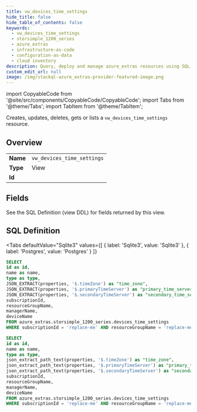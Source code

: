 ```yaml
--- 
title: vw_devices_time_settings
hide_title: false
hide_table_of_contents: false
keywords:
  - vw_devices_time_settings
  - storsimple_1200_series
  - azure_extras
  - infrastructure-as-code
  - configuration-as-data
  - cloud inventory
description: Query, deploy and manage azure_extras resources using SQL
custom_edit_url: null
image: /img/stackql-azure_extras-provider-featured-image.png
---
```


import CopyableCode from '@site/src/components/CopyableCode/CopyableCode';
import Tabs from '@theme/Tabs';
import TabItem from '@theme/TabItem';

Creates, updates, deletes, gets or lists a <code>vw_devices_time_settings</code> resource.

## Overview
<table><tbody>
<tr><td><b>Name</b></td><td><code>vw_devices_time_settings</code></td></tr>
<tr><td><b>Type</b></td><td>View</td></tr>
<tr><td><b>Id</b></td><td><CopyableCode code="azure_extras.storsimple_1200_series.vw_devices_time_settings" /></td></tr>
</tbody></table>

## Fields

See the SQL Definition (view DDL) for fields returned by this view.

## SQL Definition

<Tabs
defaultValue="Sqlite3"
values={[
{ label: 'Sqlite3', value: 'Sqlite3' },
{ label: 'Postgres', value: 'Postgres' }
]}
>
<TabItem value="Sqlite3">

```sql
SELECT
id as id,
name as name,
type as type,
JSON_EXTRACT(properties, '$.timeZone') as "time_zone",
JSON_EXTRACT(properties, '$.primaryTimeServer') as "primary_time_server",
JSON_EXTRACT(properties, '$.secondaryTimeServer') as "secondary_time_server",
subscriptionId,
resourceGroupName,
managerName,
deviceName
FROM azure_extras.storsimple_1200_series.devices_time_settings
WHERE subscriptionId = 'replace-me' AND resourceGroupName = 'replace-me' AND managerName = 'replace-me' AND deviceName = 'replace-me';
```

</TabItem>
<TabItem value="Postgres">

```sql
SELECT
id as id,
name as name,
type as type,
json_extract_path_text(properties, '$.timeZone') as "time_zone",
json_extract_path_text(properties, '$.primaryTimeServer') as "primary_time_server",
json_extract_path_text(properties, '$.secondaryTimeServer') as "secondary_time_server",
subscriptionId,
resourceGroupName,
managerName,
deviceName
FROM azure_extras.storsimple_1200_series.devices_time_settings
WHERE subscriptionId = 'replace-me' AND resourceGroupName = 'replace-me' AND managerName = 'replace-me' AND deviceName = 'replace-me';
```

</TabItem>
</Tabs>
